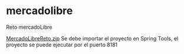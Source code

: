 # mercadolibre
Reto mercadoLibre


[MercadoLibreReto.zip](https://github.com/juanctd/mercadolibre/files/6275746/MercadoLibreReto.zip)
Se debe importar el proyecto en Spring Tools, el proyecto se puede ejecutar por el puerto 8181
